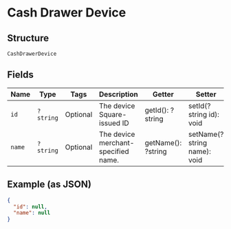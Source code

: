 
# Cash Drawer Device

## Structure

`CashDrawerDevice`

## Fields

| Name | Type | Tags | Description | Getter | Setter |
|  --- | --- | --- | --- | --- | --- |
| `id` | `?string` | Optional | The device Square-issued ID | getId(): ?string | setId(?string id): void |
| `name` | `?string` | Optional | The device merchant-specified name. | getName(): ?string | setName(?string name): void |

## Example (as JSON)

```json
{
  "id": null,
  "name": null
}
```

